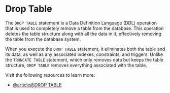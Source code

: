 # Drop Table

The `DROP TABLE` statement is a Data Definition Language (DDL) operation that is used to completely remove a table from the database. This operation deletes the table structure along with all the data in it, effectively removing the table from the database system.

When you execute the `DROP TABLE` statement, it eliminates both the table and its data, as well as any associated indexes, constraints, and triggers. Unlike the `TRUNCATE TABLE` statement, which only removes data but keeps the table structure, `DROP TABLE` removes everything associated with the table.

Visit the following resources to learn more:

- [@article@DROP TABLE](https://www.w3schools.com/sql/sql_drop_table.asp)